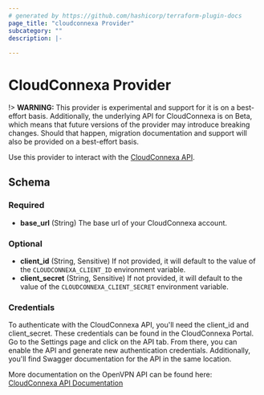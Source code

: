 ```yaml
---
# generated by https://github.com/hashicorp/terraform-plugin-docs
page_title: "cloudconnexa Provider"
subcategory: ""
description: |-
  
---
```


# CloudConnexa Provider

!> **WARNING:** This provider is experimental and support for it is on a best-effort basis. Additionally, the underlying API for CloudConnexa is on Beta, which means that future versions of the provider may introduce breaking changes. Should that happen, migration documentation and support will also be provided on a best-effort basis.

Use this provider to interact with the [CloudConnexa API](https://openvpn.net/cloud-docs/developer/index.html).

<!-- schema generated by tfplugindocs -->
## Schema

### Required

- **base_url** (String) The base url of your CloudConnexa account.

### Optional

- **client_id** (String, Sensitive) If not provided, it will default to the value of the `CLOUDCONNEXA_CLIENT_ID` environment variable.
- **client_secret** (String, Sensitive) If not provided, it will default to the value of the `CLOUDCONNEXA_CLIENT_SECRET` environment variable.

### Credentials

To authenticate with the CloudConnexa API, you'll need the client_id and client_secret. 
These credentials can be found in the CloudConnexa Portal. 
Go to the Settings page and click on the API tab. 
From there, you can enable the API and generate new authentication credentials. 
Additionally, you'll find Swagger documentation for the API in the same location.

More documentation on the OpenVPN API can be found here:
[CloudConnexa API Documentation](https://openvpn.net/cloud-docs/developer/cloudconnexa-api.html)
